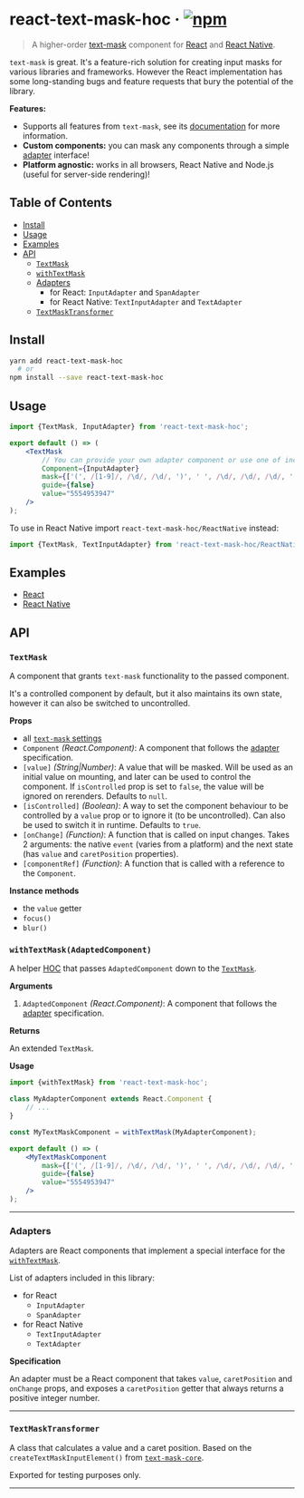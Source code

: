 # react-text-mask-hoc · [![npm](https://img.shields.io/npm/v/react-text-mask-hoc.svg)](https://npm.im/react-text-mask-hoc)

> A higher-order [text-mask](https://github.com/text-mask/text-mask) component for
> [React](https://facebook.github.io/react/) and [React Native](https://facebook.github.io/react-native/).

`text-mask` is great. It's a feature-rich solution for creating input masks for various libraries and frameworks.
However the React implementation has some long-standing bugs and feature requests that bury the potential of the
library.

**Features:**

-   Supports all features from `text-mask`, see its
    [documentation](https://github.com/text-mask/text-mask/blob/master/componentDocumentation.md) for more information.
-   **Custom components:** you can mask any components through a simple [adapter](#adapters) interface!
-   **Platform agnostic:** works in all browsers, React Native and Node.js (useful for server-side rendering)!

## Table of Contents

-   [Install](#install)
-   [Usage](#usage)
-   [Examples](#examples)
-   [API](#api)
    -   [`TextMask`](#textmask)
    -   [`withTextMask`](#withtextmaskadaptedcomponent)
    -   [Adapters](#adapters)
        -   for React: `InputAdapter` and `SpanAdapter`
        -   for React Native: `TextInputAdapter` and `TextAdapter`
    -   [`TextMaskTransformer`](#textmasktransformer)

## Install

```bash
yarn add react-text-mask-hoc
  # or
npm install --save react-text-mask-hoc
```

## Usage

```jsx
import {TextMask, InputAdapter} from 'react-text-mask-hoc';

export default () => (
    <TextMask
        // You can provide your own adapter component or use one of included in the library.
        Component={InputAdapter}
        mask={['(', /[1-9]/, /\d/, /\d/, ')', ' ', /\d/, /\d/, /\d/, '-', /\d/, /\d/, /\d/, /\d/]}
        guide={false}
        value="5554953947"
    />
);
```

To use in React Native import `react-text-mask-hoc/ReactNative` instead:

```jsx
import {TextMask, TextInputAdapter} from 'react-text-mask-hoc/ReactNative';
```

## Examples

-   [React](https://github.com/Vlad-Zhukov/react-text-mask-hoc/tree/master/examples/reactapp/)
-   [React Native](https://github.com/Vlad-Zhukov/react-text-mask-hoc/tree/master/examples/reactnativeapp/)

## API

### `TextMask`

A component that grants `text-mask` functionality to the passed component.

It's a controlled component by default, but it also maintains its own state, however it can also be switched to
uncontrolled.

**Props**

-   all [`text-mask` settings](https://github.com/text-mask/text-mask/blob/master/componentDocumentation.md)
-   `Component` _(React.Component)_: A component that follows the [adapter](#adapters) specification.
-   `[value]` _(String|Number)_: A value that will be masked. Will be used as an initial value on mounting, and later
    can be used to control the component. If `isControlled` prop is set to `false`, the value will be ignored on
    rerenders. Defaults to `null`.
-   `[isControlled]` _(Boolean)_: A way to set the component behaviour to be controlled by a `value` prop or to ignore
    it (to be uncontrolled). Can also be used to switch it in runtime. Defaults to `true`.
-   `[onChange]` _(Function)_: A function that is called on input changes. Takes 2 arguments: the native `event` (varies
    from a platform) and the next state (has `value` and `caretPosition` properties).
-   `[componentRef]` _(Function)_: A function that is called with a reference to the `Component`.

**Instance methods**

-   the `value` getter
-   `focus()`
-   `blur()`

### `withTextMask(AdaptedComponent)`

A helper [HOC](https://facebook.github.io/react/docs/higher-order-components.html) that passes `AdaptedComponent` down
to the [`TextMask`](#textmask).

**Arguments**

1. `AdaptedComponent` _(React.Component)_: A component that follows the [adapter](#adapters) specification.

**Returns**

An extended `TextMask`.

**Usage**

```jsx
import {withTextMask} from 'react-text-mask-hoc';

class MyAdapterComponent extends React.Component {
    // ...
}

const MyTextMaskComponent = withTextMask(MyAdapterComponent);

export default () => (
    <MyTextMaskComponent
        mask={['(', /[1-9]/, /\d/, /\d/, ')', ' ', /\d/, /\d/, /\d/, '-', /\d/, /\d/, /\d/, /\d/]}
        guide={false}
        value="5554953947"
    />
);
```

---

### Adapters

Adapters are React components that implement a special interface for the
[`withTextMask`](#withtextmaskadaptedcomponent).

List of adapters included in this library:

-   for React
    -   `InputAdapter`
    -   `SpanAdapter`
-   for React Native
    -   `TextInputAdapter`
    -   `TextAdapter`

**Specification**

An adapter must be a React component that takes `value`, `caretPosition` and `onChange` props, and exposes a
`caretPosition` getter that always returns a positive integer number.

---

### `TextMaskTransformer`

A class that calculates a value and a caret position. Based on the `createTextMaskInputElement()` from
[`text-mask-core`](https://github.com/text-mask/text-mask/tree/master/core).

Exported for testing purposes only.

---
